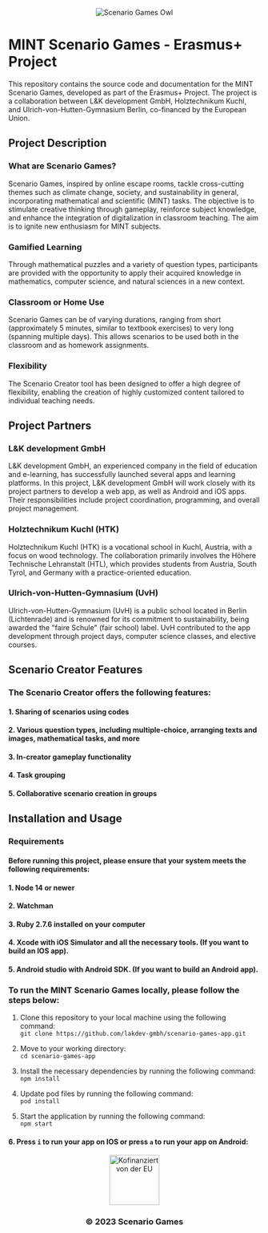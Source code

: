  <p align="center">
  <img src="https://scenario-games.eu/wp-content/uploads/2023/01/owl-2.svg"  alt="Scenario Games Owl"/>
  </p>


# MINT Scenario Games - Erasmus+ Project
This repository contains the source code and documentation
for the MINT Scenario Games, developed as part of the Erasmus+ Project.
The project is a collaboration between L&K development GmbH, Holztechnikum Kuchl,
and Ulrich-von-Hutten-Gymnasium Berlin, co-financed by the European Union.

## Project Description

### What are Scenario Games?
Scenario Games, inspired by online escape rooms, tackle cross-cutting themes such as climate change, society,
and sustainability in general, incorporating mathematical and scientific (MINT) tasks.
The objective is to stimulate creative thinking through gameplay,
reinforce subject knowledge, and enhance the integration of digitalization in classroom teaching.
The aim is to ignite new enthusiasm for MINT subjects.

### Gamified Learning
Through mathematical puzzles and a variety of question types,
participants are provided with the opportunity to apply their acquired knowledge in mathematics,
computer science, and natural sciences in a new context.

### Classroom or Home Use
Scenario Games can be of varying durations, ranging from short (approximately 5 minutes, similar to textbook exercises)
to very long (spanning multiple days). This allows scenarios to be used both in the classroom and as homework assignments.

### Flexibility
The Scenario Creator tool has been designed to offer a high degree of flexibility, enabling the creation of highly customized content tailored to individual teaching needs.

## Project Partners

### L&K development GmbH
L&K development GmbH, an experienced company in the field of education and e-learning, has successfully launched several apps and learning platforms.
In this project, L&K development GmbH will work closely with its project partners to develop a web app, as well as Android and iOS apps.
Their responsibilities include project coordination, programming, and overall project management.

### Holztechnikum Kuchl (HTK)
Holztechnikum Kuchl (HTK) is a vocational school in Kuchl, Austria, with a focus on wood technology.
The collaboration primarily involves the Höhere Technische Lehranstalt (HTL), which provides students from Austria, South Tyrol, and Germany with a practice-oriented education.

### Ulrich-von-Hutten-Gymnasium (UvH)
Ulrich-von-Hutten-Gymnasium (UvH) is a public school located in Berlin (Lichtenrade)
and is renowned for its commitment to sustainability, being awarded the "faire Schule" (fair school) label.
UvH contributed to the app development through project days, computer science classes, and elective courses.

## Scenario Creator Features
### The Scenario Creator offers the following features:<br>
#### 1. Sharing of scenarios using codes <br>
#### 2. Various question types, including multiple-choice, arranging texts and images, mathematical tasks, and more<br>
#### 3. In-creator gameplay functionality<br>
#### 4. Task grouping<br>
#### 5. Collaborative scenario creation in groups<br>

## Installation and Usage

### Requirements
#### Before running this project, please ensure that your system meets the following requirements: <br>
#### 1. Node 14 or newer
#### 2. Watchman
#### 3. Ruby 2.7.6 installed on your computer
#### 4. Xcode with iOS Simulator and all the necessary tools. (If you want to build an IOS app).
#### 5. Android studio with Android SDK. (If you want to build an Android app).

### To run the MINT Scenario Games locally, please follow the steps below:<br>

1. Clone this repository to your local machine using the following command:<br> `git clone https://github.com/lakdev-gmbh/scenario-games-app.git`

2. Move to your working directory: <br> `cd scenario-games-app`

3. Install the necessary dependencies by running the following command: <br> `npm install`

4. Update pod files by running the following command: <br> `pod install`

5. Start the application by running the following command: <br> `npm start`


#### 6. Press `i` to run your app on IOS or press `a` to run your app on Android: <br>

<p align="center">
<img src="https://efre.brandenburg.de/sixcms/media.php/9/H%20Kofinanziert%20von%20der%20Europäischen%20Union_POS.png" width="full" height="100"  alt="Kofinanziert von der EU"/>
  </p>

<h3 align="center">© 2023 Scenario Games</h3>